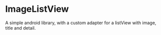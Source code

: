 # ImageListView
A simple android library, with a custom adapter for a listView with image, title and detail.
